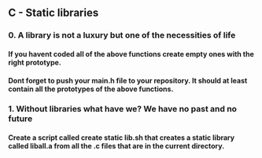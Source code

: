 ## C - Static libraries

### 0. A library is not a luxury but one of the necessities of life
#### If you havent coded all of the above functions create empty ones with the right prototype.
#### Dont forget to push your main.h file to your repository. It should at least contain all the prototypes of the above functions.

### 1. Without libraries what have we? We have no past and no future
#### Create a script called create static lib.sh that creates a static library called liball.a from all the .c files that are in the current directory.
